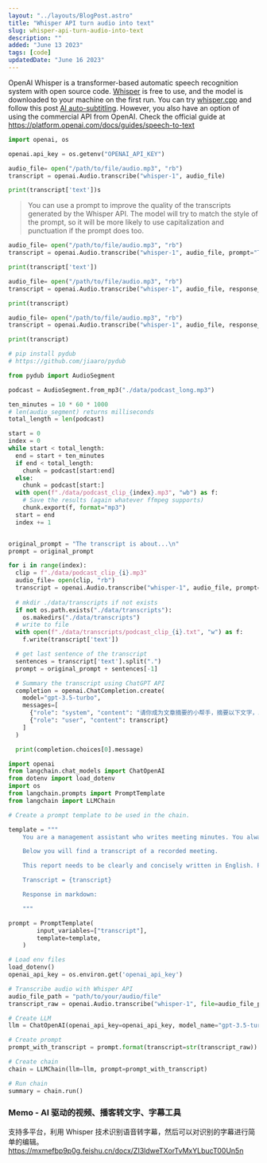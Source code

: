 ```yaml
---
layout: "../layouts/BlogPost.astro"
title: "Whisper API turn audio into text"
slug: whisper-api-turn-audio-into-text
description: ""
added: "June 13 2023"
tags: [code]
updatedDate: "June 16 2023"
---
```


OpenAI Whisper is a transformer-based automatic speech recognition system with open source code. [Whisper](https://github.com/openai/whisper) is free to use, and the model is downloaded to your machine on the first run. You can try [whisper.cpp](https://github.com/ggerganov/whisper.cpp) and follow this post [AI auto-subtitling](https://www.spapas.net/2023/05/22/ai-auto-subtitling/). However, you also have an option of using the commercial API from OpenAI. Check the official guide at https://platform.openai.com/docs/guides/speech-to-text


```python
import openai, os

openai.api_key = os.getenv("OPENAI_API_KEY")

audio_file= open("/path/to/file/audio.mp3", "rb")
transcript = openai.Audio.transcribe("whisper-1", audio_file)

print(transcript['text'])s
```

> You can use a prompt to improve the quality of the transcripts generated by the Whisper API. The model will try to match the style of the prompt, so it will be more likely to use capitalization and punctuation if the prompt does too.

```python
audio_file= open("/path/to/file/audio.mp3", "rb")
transcript = openai.Audio.transcribe("whisper-1", audio_file, prompt="The transcript is about...")

print(transcript['text'])
```

```python
audio_file= open("/path/to/file/audio.mp3", "rb")
transcript = openai.Audio.transcribe("whisper-1", audio_file, response_format="srt", prompt="The transcript is about...")

print(transcript)
```

```python
audio_file= open("/path/to/file/audio.mp3", "rb")
transcript = openai.Audio.transcribe("whisper-1", audio_file, response_format="vtt", prompt="The transcript is about...")

print(transcript)
```

```python
# pip install pydub
# https://github.com/jiaaro/pydub

from pydub import AudioSegment

podcast = AudioSegment.from_mp3("./data/podcast_long.mp3")

ten_minutes = 10 * 60 * 1000
# len(audio_segment) returns milliseconds
total_length = len(podcast)

start = 0
index = 0
while start < total_length:
  end = start + ten_minutes
  if end < total_length:
    chunk = podcast[start:end]
  else:
    chunk = podcast[start:]
  with open(f"./data/podcast_clip_{index}.mp3", "wb") as f:
    # Save the results (again whatever ffmpeg supports)
    chunk.export(f, format="mp3")
  start = end
  index += 1


original_prompt = "The transcript is about...\n"
prompt = original_prompt

for i in range(index):
  clip = f"./data/podcast_clip_{i}.mp3"
  audio_file= open(clip, "rb")
  transcript = openai.Audio.transcribe("whisper-1", audio_file, prompt=prompt)
  
  # mkdir ./data/transcripts if not exists
  if not os.path.exists("./data/transcripts"):
    os.makedirs("./data/transcripts")
  # write to file
  with open(f"./data/transcripts/podcast_clip_{i}.txt", "w") as f:
    f.write(transcript['text'])

  # get last sentence of the transcript
  sentences = transcript['text'].split(".")
  prompt = original_prompt + sentences[-1] 

  # Summary the transcript using ChatGPT API
  completion = openai.ChatCompletion.create(
    model="gpt-3.5-turbo",
    messages=[
      {"role": "system", "content": "请你成为文章摘要的小帮手，摘要以下文字，以简体中文输出"},
      {"role": "user", "content": transcript}
    ]
  )

  print(completion.choices[0].message)
```

```python
import openai
from langchain.chat_models import ChatOpenAI
from dotenv import load_dotenv
import os
from langchain.prompts import PromptTemplate
from langchain import LLMChain

# Create a prompt template to be used in the chain.

template = """
    You are a management assistant who writes meeting minutes. You always manage to capture the important points.

    Below you will find a transcript of a recorded meeting.

    This report needs to be clearly and concisely written in English. Please conclude with action points at the bottom. Also, provide suggestions for topics to discuss in the next meeting.

    Transcript = {transcript}

    Response in markdown:

    """

prompt = PromptTemplate(
        input_variables=["transcript"],
        template=template,
    )

# Load env files
load_dotenv()
openai_api_key = os.environ.get('openai_api_key')

# Transcribe audio with Whisper API
audio_file_path = "path/to/your/audio/file"
transcript_raw = openai.Audio.transcribe("whisper-1", file=audio_file_path)

# Create LLM
llm = ChatOpenAI(openai_api_key=openai_api_key, model_name="gpt-3.5-turbo", temperature=0.3)

# Create prompt
prompt_with_transcript = prompt.format(transcript=str(transcript_raw))

# Create chain
chain = LLMChain(llm=llm, prompt=prompt_with_transcript)

# Run chain
summary = chain.run()
```

### Memo - AI 驱动的视频、播客转文字、字幕工具

支持多平台，利用 Whisper 技术识别语音转字幕，然后可以对识别的字幕进行简单的编辑。https://mxmefbp9p0g.feishu.cn/docx/ZI3ldweTXorTvMxYLbucT00Un5n
